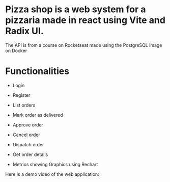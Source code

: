 # Pizza shop is a web system for a pizzaria made in react using Vite and Radix UI.
The API is from a course on Rocketseat made using the PostgreSQL image on Docker

# Functionalities

- Login
- Register
- List orders
- Mark order as delivered
- Approve order
- Cancel order
- Dispatch order
- Get order details

- Metrics showing Graphics using Rechart

Here is a demo video of the web application:
